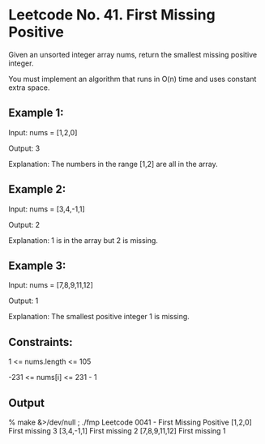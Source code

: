 # Leetcode No. 41.  First Missing Positive


Given an unsorted integer array nums, return the smallest missing positive integer.

You must implement an algorithm that runs in O(n) time and uses constant extra space.


## Example 1:

Input: nums = [1,2,0]

Output: 3

Explanation: The numbers in the range [1,2] are all in the array.

## Example 2:

Input: nums = [3,4,-1,1]

Output: 2

Explanation: 1 is in the array but 2 is missing.


## Example 3:

Input: nums = [7,8,9,11,12]

Output: 1

Explanation: The smallest positive integer 1 is missing.
 

## Constraints:

1 <= nums.length <= 105

-231 <= nums[i] <= 231 - 1

## Output

%  make &>/dev/null ; ./fmp
Leetcode 0041 - First Missing Positive
[1,2,0]
First missing 3
[3,4,-1,1]
First missing 2
[7,8,9,11,12]
First missing 1

